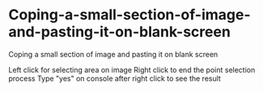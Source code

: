 # Coping-a-small-section-of-image-and-pasting-it-on-blank-screen
Coping a small section of image and pasting it on blank screen

Left click for selecting area on image
Right click to end the point selection process
Type "yes" on console after right click to see the result

